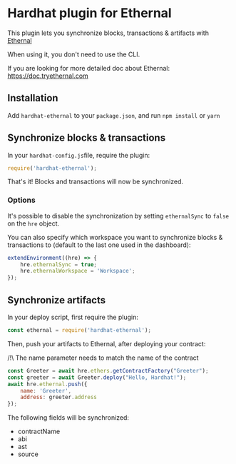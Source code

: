 # Hardhat plugin for Ethernal

This plugin lets you synchronize blocks, transactions & artifacts with [Ethernal](https://www.tryethernal.com)

When using it, you don't need to use the CLI.

If you are looking for more detailed doc about Ethernal: https://doc.tryethernal.com

## Installation

Add ```hardhat-ethernal``` to your ```package.json```, and run ```npm install``` or ```yarn```

## Synchronize blocks & transactions

In your ```hardhat-config.js```file, require the plugin:
```js
require('hardhat-ethernal');
````

That's it! Blocks and transactions will now be synchronized.

### Options

It's possible to disable the synchronization by setting ```ethernalSync``` to ```false``` on the ```hre``` object.

You can also specify which workspace you want to synchronize blocks & transactions to (default to the last one used in the dashboard):
```js
extendEnvironment((hre) => {
    hre.ethernalSync = true;
    hre.ethernalWorkspace = 'Workspace';
});
```

## Synchronize artifacts

In your deploy script, first require the plugin:
```js
const ethernal = require('hardhat-ethernal');
```
Then, push your artifacts to Ethernal, after deploying your contract:

/!\ The name parameter needs to match the name of the contract
```js
const Greeter = await hre.ethers.getContractFactory("Greeter");
const greeter = await Greeter.deploy("Hello, Hardhat!");
await hre.ethernal.push({
    name: 'Greeter',
    address: greeter.address
});
```
The following fields will be synchronized:
- contractName
- abi
- ast
- source
